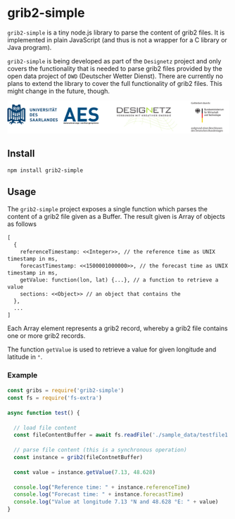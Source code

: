 # grib2-simple
`grib2-simple` is a tiny node.js library to parse the content of grib2 files. It
is implemented in plain JavaScript (and thus is not a wrapper for a C library or
Java program).

`grib2-simple` is being developed as part of the `Designetz` project and only
covers the functionality that is needed to parse grib2 files provided by
the open data project of `DWD` (Deutscher Wetter Dienst). There are currently no
plans to extend the library to cover the full functionality of grib2 files. This
might change in the future, though.

![Set of logos](./docs/logos_uds_aes_designetz_bmwi.png)

## Install
```
npm install grib2-simple
```

## Usage
The `grib2-simple` project exposes a single function which parses the content
of a grib2 file given as a Buffer. The result given is Array of objects as follows
```
[
  {
    referenceTimestamp: <<Integer>>, // the reference time as UNIX timestamp in ms,
    forecastTimestamp: <<1500001000000>>, // the forecast time as UNIX timestamp in ms,
    getValue: function(lon, lat) {...}, // a function to retrieve a value
    sections: <<Object>> // an object that contains the
  },
  ...
]

```
Each Array element represents a grib2 record, whereby a grib2 file contains one
or more grib2 records.

The function `getValue` is used to retrieve a value for given longitude and
latitude in `°`.

### Example
```JavaScript
const gribs = require('grib2-simple')
const fs = require('fs-extra')

async function test() {

  // load file content
  const fileContentBuffer = await fs.readFile('./sample_data/testfile1.grib2')

  // parse file content (this is a synchronous operation)
  const instance = grib2(fileContnetBuffer)

  const value = instance.getValue(7.13, 48.628)

  console.log("Reference time: " + instance.referenceTime)
  console.log("Forecast time: " + instance.forecastTime)
  console.log("Value at longitude 7.13 °N and 48.628 °E: " + value)
}
```
